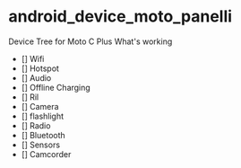 # android_device_moto_panelli
Device Tree for Moto C Plus
What's working 

- [] Wifi
- [] Hotspot
- [] Audio
- [] Offline Charging
- [] Ril
- [] Camera
- [] flashlight
- [] Radio
- [] Bluetooth
- [] Sensors
- [] Camcorder
